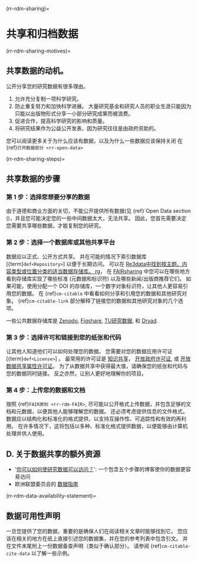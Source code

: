 (rr-rdm-sharing)=
# 共享和归档数据

(rr-rdm-sharing-motives)=
## 共享数据的动机。
公开分享您的研究数据有很多理由。

1. 允许充分复制一项科学研究。
2. 防止重复努力和加快科学进展。 大量研究基金和研究人员的职业生涯只能因为只能以出版物形式分享一小部分研究成果而被浪费。
3. 促进合作，提高科学研究的影响和质量。
4. 将研究结果作为公益公开发表，因为研究往往是由政府资助的。

您可以阅读更多关于为什么应该有数据，以及为什么一些数据应该保持关闭 在 {ref}`打开数据部分 <rr-open-data>`

(rr-rdm-sharing-steps)=
## 共享数据的步骤

### 第 1 步：选择您想要分享的数据

由于道德和商业方面的关切，不能公开提供所有数据(见 {ref}`Open Data section <rr-open-data>()，并且您可能决定您的一些中间数据太大，无法共享。 因此，您首先需要决定您需要共享哪些数据，才能复制您的研究。

### 第 2 步：选择一个数据库或其他共享平台

数据应以正式、公开方式共享。 并在可能的情况下索引数据库 [{term}`def<Repository>`] 以便于长期访问。 可以在 [Re3data中找到按主题、内容类型或位置分类的适当数据存储库。 rg](https://www.re3data.org/)， 在 [FAIRsharing](https://fairsharing.org/databases) 中您可以在哪些地方看到存储库实现了哪些标准 (元数据和标识符) 以及哪些新闻/出版商推荐它们。 如果可能，使用分配一个 DOI 的存储库，一个数字对象标识符，让其他人更容易引用您的数据。 在 {ref}`cm-citable` 中看看如何分享和引用您的数据和其他研究对象。 {ref}`cm-citable-link` 部分解释了链接您的数据和其他研究对象的几个选项。

一些公共数据存储库是 [Zenodo](https://zenodo.org/), [Figshare](https://figshare.com/), [TU研究数据](https://data.4tu.nl/info/en), 和 [Dryad](https://datadryad.org/).

### 第 3 步：选择许可和链接到您的纸张和代码

让其他人知道他们可以如何处理您的数据。 您需要对您的数据应用许可证 [{term}`def<License>`] 。 最常用的许可证是 [知识共享](https://creativecommons.org/choose/)， [开放政府许可证](http://www.nationalarchives.gov.uk/doc/open-government-licence/version/3/), 或 [开放数据共享属性许可证](https://opendatacommons.org/licenses/by/index.html)。 为了从数据共享中获得最大值，请确保您的纸张和代码与您的数据同时链接。 反之亦然，让别人更好地理解你的项目。

### 第 4 步：上传您的数据和文档

按照 {ref}`FAIR原则 <rr-rdm-FAIR>`, 尽可能以公开格式上传数据，并包含足够的文档和元数据，以便其他人能够理解您的数据。 还必须考虑提供信息的文件格式。 数据应以结构化和标准化的格式提供，以支持互操作性、可追踪性和有效的再利用。 在许多情况下，这将包括以多种、标准化格式提供数据，以便能够由计算机处理并供人使用。

## D. 关于数据共享的额外资源
* '[你可以如何使研究数据可以访问？](https://www.software.ac.uk/how-can-you-make-research-data-accessible)': 一个包含五个步骤的博客使你的数据更容易访问
* 欧洲联盟委员会的 [数据指南](https://open-research-europe.ec.europa.eu/for-authors/data-guidelines)

(rr-rdm-data-availability-statement)=
## 数据可用性声明
一旦您提供了您的数据，重要的是确保人们在阅读相关文章时能够找到它。 您应该在相关的地方在纸上直接引述您的数据集，并在您的参考列表中包含引文。 并在文件末尾附上一份数据备查声明（类似于确认部分）。 请参阅 {ref}`cm-citable-cite-data` 以了解一些示例。
